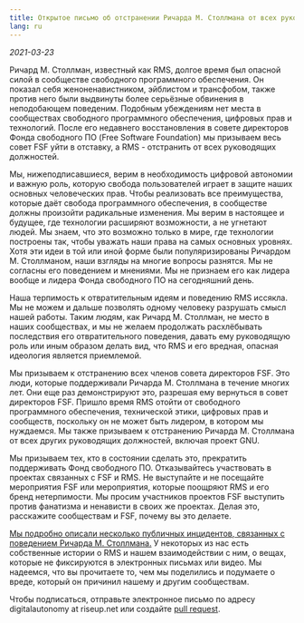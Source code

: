 ```yaml
---
title: Открытое письмо об отстранении Ричарда М. Столлмана от всех руководящих должностей
lang: ru
---
```


*2021-03-23*

Ричард М. Столлман, известный как RMS, долгое время был опасной силой в сообществе свободного программного обеспечения. Он показал себя женоненавистником, эйблистом и трансфобом, также против него были выдвинуты более серьёзные обвинения в неподобающем поведеним. Подобным убеждениям нет места в сообществах свободного программного обеспечения, цифровых прав и технологий. После его недавнего восстановления в совете директоров Фонда свободного ПО (Free Software Foundation) мы призываем весь совет FSF уйти в отставку, а RMS - отстранить от всех руководящих должностей.

Мы, нижеподписавшиеся, верим в необходимость цифровой автономии и важную роль, которую свобода пользователей играет в защите наших основных человеческих прав. Чтобы реализовать все преимущества, которые даёт свобода программного обеспечения, в сообществе должны произойти радикальные изменения. Мы верим в настоящее и будущее, где технологии расширяют возможности, а не угнетают людей. Мы знаем, что это возможно только в мире, где технологии построены так, чтобы уважать наши права на самых основных уровнях. Хотя эти идеи в той или иной форме были популяризированы Ричардом М. Столлманом, наши взгляды на многие вопросы разнятся. Мы не согласны его поведением и мнениями. Мы не признаем его как лидера вообще и лидера Фонда свободного ПО на сегодняшний день.

Наша терпимость к отвратительным идеям и поведению RMS иссякла. Мы не можем и дальше позволять одному человеку разрушать смысл нашей работы. Таким людям, как Ричард М. Столлман, не место в наших сообществах, и мы не желаем продолжать расхлёбывать последствия его отвратительного поведения, давать ему руководящую роль или иным образом делать вид, что RMS и его вредная, опасная идеология является приемлемой.

Мы призываем к отстранению всех членов совета директоров FSF. Это люди, которые поддерживали Ричарда М. Столлмана в течение многих лет. Они еще раз демонстрируют это, разрешая ему вернуться в совет директоров FSF. Пришло время RMS отойти от свободного программного обеспечения, технической этики, цифровых прав и сообществ, поскольку он не может быть лидером, в котором мы нуждаемся. Мы также призываем к отстранению Ричарда М. Столлмана от всех других руководящих должностей, включая проект GNU.

Мы призываем тех, кто в состоянии сделать это, прекратить поддерживать Фонд свободного ПО. Отказывайтесь участвовать в проектах связанных с FSF и RMS. Не выступайте и не посещайте мероприятия FSF или мероприятия, которые поощряют RMS и его бренд нетерпимости. Мы просим участников проектов FSF выступить против фанатизма и ненависти в своих же проектах. Делая это, расскажите сообществам и FSF, почему вы это делаете.

[Мы подробно описали несколько публичных инцидентов, связанных с поведением Ричарда М. Столлмана.](https://rms-open-letter.github.io/appendix.ru) У некоторых из нас есть собственные истории о RMS и нашем взаимодействии с ним, о вещах, которые не фиксируются в электронных письмах или видео. Мы надеемся, что вы прочитаете то, чем мы поделились и подумаете о вреде, который он причинил нашему и другим сообществам.

Чтобы подписаться, отправьте электронное письмо по адресу digitalautonomy at riseup.net или создайте [pull request](https://github.com/rms-open-letter/rms-open-letter.github.io/pulls).
